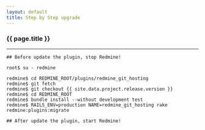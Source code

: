 ```yaml
---
layout: default
title: Step by Step upgrade
---
```


### {{ page.title }}
***

    ## Before update the plugin, stop Redmine!

    root$ su - redmine

    redmine$ cd REDMINE_ROOT/plugins/redmine_git_hosting
    redmine$ git fetch
    redmine$ git checkout {{ site.data.project.release.version }}
    redmine$ cd REDMINE_ROOT
    redmine$ bundle install --without development test
    redmine$ RAILS_ENV=production NAME=redmine_git_hosting rake redmine:plugins:migrate

    ## After update the plugin, start Redmine!
